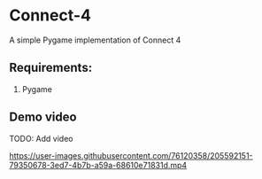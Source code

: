 # Connect-4
A simple Pygame implementation of Connect 4

## Requirements:
1. Pygame

## Demo video
TODO: Add video


https://user-images.githubusercontent.com/76120358/205592151-79350678-3ed7-4b7b-a59a-68610e71831d.mp4

